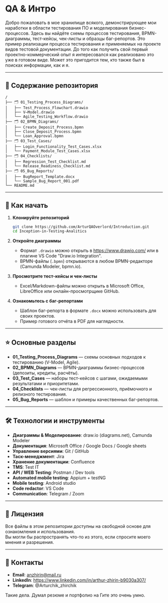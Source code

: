 # QA & Интро

Добро пожаловать в мое хранилище всякого, демонстрирующее мои наработки в области тестирования ПО и моделирования бизнес-процессов. Здесь вы найдёте схемы процессов тестирования, BPMN-диаграммы, тест-кейсы, чек-листы и образцы баг-репортов. Это пример реализации процесса тестирования и применяемых на проекте видов тестовой документации. До того как получить свой первый проектно-коммерческий опыт я интересовался как реализовано это уже в готовом виде. Может это пригодится тем, кто также был в поисках информации, как и я.

---

## 📂 Содержание репозитория

```
/
├── 🗂️ 01_Testing_Process_Diagrams/
│   ├── Test_Process_Flowchart.drawio
│   ├── V–Model.drawio
│   └── Agile_Testing_Workflow.drawio
├── 🗂️ 02_BPMN_Diagrams/
│   ├── Create_Deposit_Process.bpmn
│   ├── Close_Deposit_Process.bpmn
│   └── Loan_Approval.bpmn
├── 🗂️ 03_Test_Cases/
│   ├── Login_Functionality_Test_Cases.xlsx
│   └── Payment_Module_Test_Cases.xlsx
├── 🗂️ 04_Checklists/
│   ├── Regression_Test_Checklist.md
│   └── Release_Readiness_Checklist.md
├── 🗂️ 05_Bug_Reports/
│   ├── BugReport_Template.docx
│   └── Sample_Bug_Report_001.pdf
└── README.md
```

---

## 🚀 Как начать

1. **Клонируйте репозиторий**  
   ```bash
   git clone https://github.com/ArturQAOverlord/Introduction.git
   cd Inception-in-Testing-Analitics
   ```

2. **Откройте диаграммы**  
   - Формат `.drawio` можно открыть в https://www.drawio.com/ или в плагине VS Code "Draw.io Integration".  
   - BPMN-файлы (`.bpmn`) открываются в любом BPMN-редакторе (Camunda Modeler, bpmn.io).

3. **Просмотрите тест-кейсы и чек-листы**  
   - Excel/Markdown-файлы можно открыть в Microsoft Office, LibreOffice или онлайн-просмотрщике GitHub.

4. **Ознакомьтесь с баг-репортами**  
   - Шаблон баг-репорта в формате `.docx` можно использовать для своих проектов.  
   - Пример готового отчёта в PDF для наглядности.

---

## ⭐ Основные разделы

- **01_Testing_Process_Diagrams** — схемы основных подходов к тестированию (V-Model, Agile).  
- **02_BPMN_Diagrams** — BPMN-диаграммы бизнес-процессов (депозиты, кредиты, расчёты).  
- **03_Test_Cases** — наборы тест-кейсов с шагами, ожидаемыми результатами и приоритетами.  
- **04_Checklists** — чек-листы для регрессионного, приёмочного и релизного тестирования.  
- **05_Bug_Reports** — шаблон и примеры качественных баг-репортов.

---

## 🛠 Технологии и инструменты

- **Диаграммы & Моделирование**: draw.io (diagrams.net), Camunda Modeler  
- **Документация**: Microsoft Office / Google Docs / Google sheets
- **Управление версиями**: Git / GitHub
- **Таск-менеджмент**: Jira
- **Хранение документации**: Confluence
- **TMS**: Test IT
- **API / WEB Testing**: Postman / Dev tools
- **Automated mobile testing**: Appium + testNG
- **Mobile testing**: Android studio
- **Code redactor**: VS Code
- **Communication**: Telegram / Zoom 
---

## 📄 Лицензия

Все файлы в этом репозитории доступны на свободной основе для ознакомления и использования.  
Вы могли бы распространять что-то из этого, если спросите моего мнения и разрешения.

---

## 🤝 Контакты

- **Email**: anzhirin@mail.ru 
- **LinkedIn**: https://www.linkedin.com/in/arthur-zhirin-b9030a307/  
- **Telegram**: @Arturchik_zhirchik

Такие дела. Думал резюме и портфолио на Гите это очень умно.
